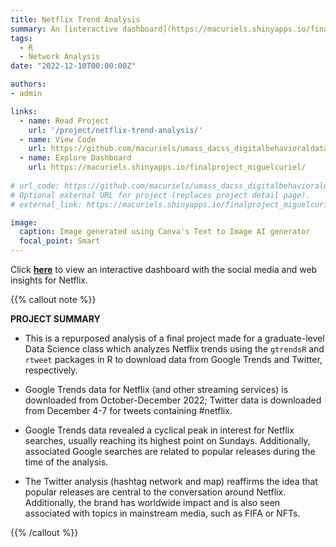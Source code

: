 ```yaml
---
title: Netflix Trend Analysis
summary: An [interactive dashboard](https://macuriels.shinyapps.io/finalproject_miguelcuriel/) built using R to analyze Netflix trends on Google and Twitter.
tags:
  - R
  - Network Analysis
date: "2022-12-10T00:00:00Z"

authors:
- admin

links:
  - name: Read Project
    url: '/project/netflix-trend-analysis/'
  - name: View Code
    url: https://github.com/macuriels/umass_dacss_digitalbehavioraldata/blob/main/FinalProject_Shiny_MiguelCuriel.R
  - name: Explore Dashboard
    url: https://macuriels.shinyapps.io/finalproject_miguelcuriel/
    
# url_code: https://github.com/macuriels/umass_dacss_digitalbehavioraldata/blob/main/FinalProject_Shiny_MiguelCuriel.R
# Optional external URL for project (replaces project detail page).
# external_link: https://macuriels.shinyapps.io/finalproject_miguelcuriel/

image:
  caption: Image generated using Canva's Text to Image AI generator
  focal_point: Smart
---
```


Click [**here**](https://macuriels.shinyapps.io/finalproject_miguelcuriel/) to view an interactive dashboard with the social media and web insights for Netflix.

{{% callout note %}}

**PROJECT SUMMARY**

- This is a repurposed analysis of a final project made for a graduate-level Data Science class which analyzes Netflix trends using the `gtrendsR` and `rtweet` packages in R to download data from Google Trends and Twitter, respectively. 

- Google Trends data for Netflix (and other streaming services) is downloaded from October-December 2022; Twitter data is downloaded from December 4-7 for tweets containing #netflix.

- Google Trends data revealed a cyclical peak in interest for Netflix searches, usually reaching its highest point on Sundays. Additionally, associated Google searches are related to popular releases during the time of the analysis. 

- The Twitter analysis (hashtag network and map) reaffirms the idea that popular releases are central to the conversation around Netflix. Additionally, the brand has worldwide impact and is also seen associated with topics in mainstream media, such as FIFA or NFTs. 

{{% /callout %}}
